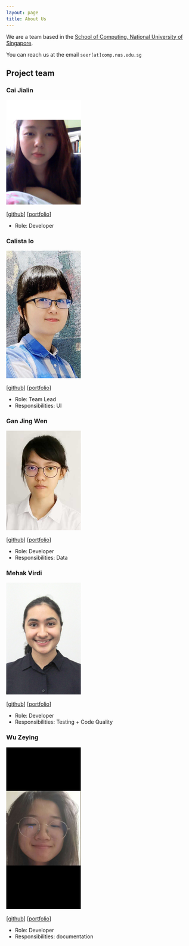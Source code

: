 ```yaml
---
layout: page
title: About Us
---
```


We are a team based in the [School of Computing, National University of Singapore](http://www.comp.nus.edu.sg).

You can reach us at the email `seer[at]comp.nus.edu.sg`

## Project team

### Cai Jialin

<img src="images/jialin7878.PNG" width="200px">

[[github](https://github.com/jialin7878)]
[[portfolio](team/jialin7878.md)]

* Role: Developer

### Calista Io

<img src="images/calistaio.png" width="200px">

[[github](http://github.com/calistaio)]
[[portfolio](team/calistaio.md)]

* Role: Team Lead
* Responsibilities: UI

### Gan Jing Wen

<img src="images/gan-jw.png" width="200px">

[[github](http://github.com/gan-jw)] [[portfolio](team/gan-jw.md)]

* Role: Developer
* Responsibilities: Data

### Mehak Virdi

<img src="images/mehak24k.png" width="200px">

[[github](http://github.com/mehak24k)]
[[portfolio](team/mehakvirdi.md)]

* Role: Developer
* Responsibilities: Testing + Code Quality

### Wu Zeying
<img src="images/Wuzeying.png" width="200px">

[[github](http://github.com/zeying99)]
[[portfolio](team/wuzeying.md)]

* Role: Developer
* Responsibilities: documentation
